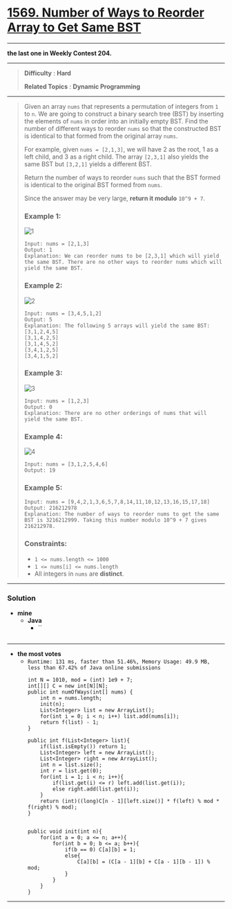 # [1569. Number of Ways to Reorder Array to Get Same BST](https://leetcode.com/problems/number-of-ways-to-reorder-array-to-get-same-bst/)

---

**the last one in Weekly Contest 204.**

---

> **Difficulty** : **Hard**
>
> **Related Topics** : **Dynamic Programming**

---

> Given an array `nums` that represents a permutation of integers from `1` to `n`. We are going to construct a binary search tree (BST) by inserting the elements of `nums` in order into an initially empty BST. Find the number of different ways to reorder `nums` so that the constructed BST is identical to that formed from the original array `nums`.
>
> For example, given `nums = [2,1,3]`, we will have 2 as the root, 1 as a left child, and 3 as a right child. The array `[2,3,1]` also yields the same BST but `[3,2,1]` yields a different BST.
>
> Return the number of ways to reorder `nums` such that the BST formed is identical to the original BST formed from `nums`.
>
> Since the answer may be very large, **return it modulo** `10^9 + 7`.
>
>
>
> ### Example 1:
> ![1](https://assets.leetcode.com/uploads/2020/08/12/bb.png)
> ```
> Input: nums = [2,1,3]
> Output: 1
> Explanation: We can reorder nums to be [2,3,1] which will yield the same BST. There are no other ways to reorder nums which will yield the same BST.
> ```
>
> ### Example 2:
> ![2](https://assets.leetcode.com/uploads/2020/08/12/ex1.png)
> ```
> Input: nums = [3,4,5,1,2]
> Output: 5
> Explanation: The following 5 arrays will yield the same BST:
> [3,1,2,4,5]
> [3,1,4,2,5]
> [3,1,4,5,2]
> [3,4,1,2,5]
> [3,4,1,5,2]
> ```
>
> ### Example 3:
> ![3](https://assets.leetcode.com/uploads/2020/08/12/ex4.png)
> ```
> Input: nums = [1,2,3]
> Output: 0
> Explanation: There are no other orderings of nums that will yield the same BST.
> ```
>
> ### Example 4:
> ![4](https://assets.leetcode.com/uploads/2020/08/12/abc.png)
> ```
> Input: nums = [3,1,2,5,4,6]
> Output: 19
> ```
>
> ### Example 5:
> ```
> Input: nums = [9,4,2,1,3,6,5,7,8,14,11,10,12,13,16,15,17,18]
> Output: 216212978
> Explanation: The number of ways to reorder nums to get the same BST is 3216212999. Taking this number modulo 10^9 + 7 gives 216212978.
> ```
>
> ### Constraints:
> * `1 <= nums.length <= 1000`
> * `1 <= nums[i] <= nums.length`
> * All integers in `nums` are **distinct**.

---


### Solution
* **mine**
  * **Java**
    * ``
      ```

      ```

---

* **the most votes**
  * `Runtime: 131 ms, faster than 51.46%, Memory Usage: 49.9 MB, less than 67.42% of Java online submissions`
    ```
    int N = 1010, mod = (int) 1e9 + 7;
    int[][] C = new int[N][N];
    public int numOfWays(int[] nums) {
        int n = nums.length;
        init(n);
        List<Integer> list = new ArrayList();
        for(int i = 0; i < n; i++) list.add(nums[i]);
        return f(list) - 1;
    }

    public int f(List<Integer> list){
        if(list.isEmpty()) return 1;
        List<Integer> left = new ArrayList();
        List<Integer> right = new ArrayList();
        int n = list.size();
        int r = list.get(0);
        for(int i = 1; i < n; i++){
            if(list.get(i) <= r) left.add(list.get(i));
            else right.add(list.get(i));
        }
        return (int)((long)C[n - 1][left.size()] * f(left) % mod * f(right) % mod);
    }


    public void init(int n){
        for(int a = 0; a <= n; a++){
            for(int b = 0; b <= a; b++){
                if(b == 0) C[a][b] = 1;
                else{
                    C[a][b] = (C[a - 1][b] + C[a - 1][b - 1]) % mod;
                }
            }
        }
    }
    ```

---
